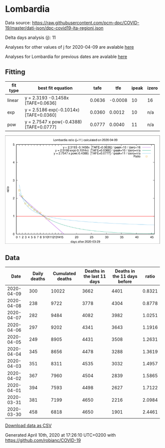 # Lombardia

Data source: https://raw.githubusercontent.com/pcm-dpc/COVID-19/master/dati-json/dpc-covid19-ita-regioni.json

Delta days analysis (j): 11

Analyses for other values of j for 2020-04-09 are avalable [here](../README.md)

Analyses for Lombardia for previous dates are avalable [here](../../README.md)

## Fitting 
|fit type|best fit equation|tafe|tfe|ipeak|izero|
|-------|-----|--------|------|---|---|
|linear|y = 2.3193 -0.1458x  [TAFE=0.0636]|0.0636|-0.0008|10|16|
|exp|y = 2.5186 exp(-0.1014x)  [TAFE=0.0360]|0.0360|0.0012|10|n/a|
|pow|y = 2.7547 x pow(-0.4388)  [TAFE=0.0777]|0.0777|0.0040|11|n/a|

![Plot](COVID-19_lombardia_j11_2020-04-09.png)

## Data
|Date|Daily deaths|Cumulated deaths|Deaths in the last 11 days|Deaths in the 11 days before|ratio|
|----|----------|-----------|-------|--------------------|-----|
|2020-04-09|300|10022|3662|4401|0.8321|
|2020-04-08|238|9722|3778|4304|0.8778|
|2020-04-07|282|9484|4082|3982|1.0251|
|2020-04-06|297|9202|4341|3643|1.1916|
|2020-04-05|249|8905|4431|3508|1.2631|
|2020-04-04|345|8656|4478|3288|1.3619|
|2020-04-03|351|8311|4535|3032|1.4957|
|2020-04-02|367|7960|4504|2839|1.5865|
|2020-04-01|394|7593|4498|2627|1.7122|
|2020-03-31|381|7199|4650|2216|2.0984|
|2020-03-30|458|6818|4650|1901|2.4461|

[Download data as CSV](COVID-19_lombardia_j11_2020-04-09.csv)

Generated April 10th, 2020 at 17:26:10 UTC+0200 with https://github.com/robianc/COVID-19
